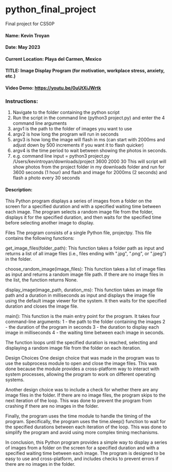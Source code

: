 # python_final_project
 Final project for CS50P

#### Name: Kevin Troyan
#### Date: May 2023
#### Current Location: Playa del Carmen, Mexico
#### TITLE: Image Display Program (for motivation, workplace stress, anxiety, etc.)
#### Video Demo: https://youtu.be/0uUtXiJWrtk

### Instructions:
1. Navigate to the folder containing the python script
2. Run the script in the command line (python3 project.py) and enter the 4 command line arguments
3. argv1 is the path to the folder of images you want to use
4. argv2 is how long the program will run in seconds
5. argv3 is how long the image will flash in ms (can start with 2000ms and adjust down by 500 increments if you want it to flash quicker)
6. argv4 is the time period to wait between showing the photos in seconds.
7. e.g. command line input = python3 project.py /Users/kevintroyan/downloads/project 3600 2000 30
This will script will show photos from the project folder in my downloads folder and run for 3600 seconds (1 hour) and flash and image for 2000ms (2 seconds) and flash a photo every 30 seconds


#### Description: 

This Python program displays a series of images from a folder on the screen for a specified duration and with a specified waiting time between each image. The program selects a random image file from the folder, displays it for the specified duration, and then waits for the specified time before selecting another image to display.

Files
The program consists of a single Python file, projectpy. This file contains the following functions:

get_image_files(folder_path): This function takes a folder path as input and returns a list of all image files (i.e., files ending with ".jpg", ".png", or ".jpeg") in the folder.

choose_random_image(image_files): This function takes a list of image files as input and returns a random image file path. If there are no image files in the list, the function returns None.

display_image(image_path, duration_ms): This function takes an image file path and a duration in milliseconds as input and displays the image file using the default image viewer for the system. It then waits for the specified duration and closes the image file.

main(): This function is the main entry point for the program. It takes four command-line arguments: 
1 - the path to the folder containing the images
2 - the duration of the program in seconds
3 - the duration to display each image in milliseconds
4 - the waiting time between each image in seconds. 

The function loops until the specified duration is reached, selecting and displaying a random image file from the folder on each iteration.

Design Choices
One design choice that was made in the program was to use the subprocess module to open and close the image files. This was done because the module provides a cross-platform way to interact with system processes, allowing the program to work on different operating systems.

Another design choice was to include a check for whether there are any image files in the folder. If there are no image files, the program skips to the next iteration of the loop. This was done to prevent the program from crashing if there are no images in the folder.

Finally, the program uses the time module to handle the timing of the program. Specifically, the program uses the time.sleep() function to wait for the specified durations between each iteration of the loop. This was done to simplify the program and avoid using more complex timing mechanisms.

In conclusion, this Python program provides a simple way to display a series of images from a folder on the screen for a specified duration and with a specified waiting time between each image. The program is designed to be easy to use and cross-platform, and includes checks to prevent errors if there are no images in the folder.